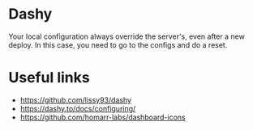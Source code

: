 # Dashy

Your local configuration always override the server's, even after a new deploy. In this case, you need to go to the configs and do a reset.

# Useful links

- https://github.com/lissy93/dashy
- https://dashy.to/docs/configuring/
- https://github.com/homarr-labs/dashboard-icons
